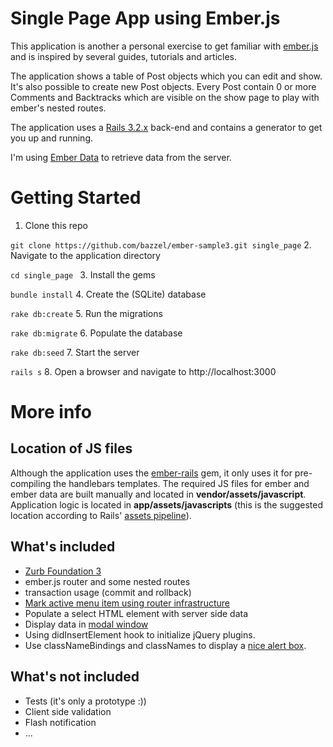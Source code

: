 # Single Page App using Ember.js

This application is another a personal exercise to get familiar with
[ember.js](http://emberjs.com/) and is inspired by several guides, tutorials and articles.

The application shows a table of Post objects which you can edit and show. It's also possible to create new Post objects.
Every Post contain 0 or more Comments and Backtracks which are visible on the show page to play with ember's nested routes.

The application uses a [Rails 3.2.x](http://rubyonrails.org/) back-end and contains a generator to get you up and running.

I'm using [Ember Data](https://github.com/emberjs/data) to retrieve data from the server.

# Getting Started
1. Clone this repo

 `git clone https://github.com/bazzel/ember-sample3.git single_page`
2. Navigate to the application directory

 `cd single_page `
3. Install the gems

 `bundle install`
4. Create the (SQLite) database

 `rake db:create`
5. Run the migrations

 `rake db:migrate`
6. Populate the database

 `rake db:seed`
7. Start the server

 `rails s`
8. Open a browser and navigate to http://localhost:3000

# More info
## Location of JS files
Although the application uses the [ember-rails](https://github.com/emberjs/ember-rails) gem, it only uses it for pre-compiling the handlebars templates.
The required JS files for ember and ember data are built manually and located in **vendor/assets/javascript**.
Application logic is located in **app/assets/javascripts** (this is the suggested location according to Rails' [assets pipeline](http://guides.rubyonrails.org/asset_pipeline.html)).

## What's included
- [Zurb Foundation 3](http://foundation.zurb.com/)
- ember.js router and some nested routes
- transaction usage (commit and rollback)
- [Mark active menu item using router
infrastructure](http://stackoverflow.com/questions/11628489/emberjs-how-to-mark-active-menu-item-using-router-infrastructure)
- Populate a select HTML element with server side data
- Display data in [modal
window](http://foundation.zurb.com/docs/reveal.php)
- Using didInsertElement hook to initialize jQuery plugins.
- Use classNameBindings and classNames to display a [nice alert
box](http://foundation.zurb.com/docs/elements.php).


## What's not included
- Tests (it's only a prototype :))
- Client side validation
- Flash notification
- ...

